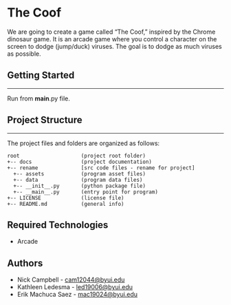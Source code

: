 # The Coof 
We are going to create a game called “The Coof,” inspired by the Chrome dinosaur game.
It is an arcade game where you control a character on the screen to dodge (jump/duck)
viruses. The goal is to dodge as much viruses as possible.

## Getting Started
---
Run from __main__.py file.

## Project Structure
---
The project files and folders are organized as follows:
```
root                    (project root folder)
+-- docs                (project documentation)
+-- rename              [src code files - rename for project]
  +-- assets            (program asset files)
  +-- data              (program data files)
  +-- __init__.py       (python package file)
  +-- __main__.py       (entry point for program)
+-- LICENSE             (license file)
+-- README.md           (general info)
```

## Required Technologies
* Arcade

## Authors
* Nick Campbell - cam12044@byui.edu
* Kathleen Ledesma - led19006@byui.edu
* Erik Machuca Saez - mac19024@byui.edu